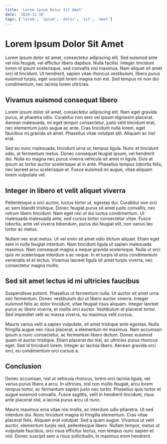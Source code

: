```yaml
---
title: 'Lorem Ipsum Dolor Sit Amet'
date: '2024-12-18'
tags: ['lorem', 'ipsum', 'dolor', 'sit', 'amet']
---
```


# Lorem Ipsum Dolor Sit Amet

Lorem ipsum dolor sit amet, consectetur adipiscing elit. Sed euismod ante vel nisi feugiat, vel efficitur libero dapibus. Nulla facilisi. Integer tincidunt lorem id ipsum scelerisque, sed convallis nisi maximus. Nam aliquet sit amet orci id tincidunt. Ut hendrerit, sapien vitae rhoncus vestibulum, libero purus euismod turpis, eget suscipit lorem magna non est. Sed tempus mi non dui condimentum, nec lacinia lorem ultricies.

## Vivamus euismod consequat libero

Lorem ipsum dolor sit amet, consectetur adipiscing elit. Nam eget gravida purus, at pharetra odio. Curabitur non sem vel ipsum dignissim placerat. Aenean malesuada, mi eget tempor consectetur, justo velit tincidunt erat, nec elementum justo augue ac ante. Cras tincidunt nulla lorem, eget faucibus mi gravida sit amet. Phasellus vitae volutpat elit. Aliquam ac nisl erat.

Sed eu nunc malesuada, tincidunt urna ut, tempus ligula. Nunc et tincidunt odio, at fermentum metus. Donec consequat feugiat ipsum, vel hendrerit dui. Nulla eu magna nec purus viverra vehicula sit amet in ligula. Duis at ipsum ac tortor auctor scelerisque at in ante. Phasellus tempus lobortis felis, nec laoreet arcu scelerisque et. Fusce euismod mi augue, vitae aliquam lorem vulputate vel.

## Integer in libero et velit aliquet viverra

Pellentesque a orci auctor, luctus tortor ut, egestas dui. Curabitur non orci ac sem blandit tristique. Donec feugiat purus sit amet justo convallis, nec rutrum libero tincidunt. Nam eget nisi ut dui luctus condimentum. Ut malesuada malesuada ante, sed cursus tortor consectetur vitae. Fusce lobortis, ante vel viverra bibendum, purus dui feugiat elit, non varius leo tortor ac metus.

Nullam nec erat metus. Ut vel enim sit amet odio dictum aliquet. Etiam eget sem in nulla feugiat interdum. Nam tincidunt ligula ut sapien malesuada maximus. Nam consequat magna a neque gravida scelerisque. Nulla ut orci quis mi scelerisque interdum a ac neque. In et turpis id eros condimentum venenatis et et lectus. Vivamus laoreet ligula sit amet turpis viverra, nec consectetur magna mollis.

## Sed sit amet lectus id mi ultricies faucibus

Suspendisse potenti. Phasellus ut fermentum nulla. Ut auctor sit amet urna nec fermentum. Donec vestibulum dui ut libero auctor viverra. Integer euismod felis ac dolor tincidunt, vitae feugiat risus aliquam. Integer laoreet purus ac libero viverra, et mollis orci auctor. Vestibulum et placerat tortor. Sed imperdiet velit ac massa viverra, eu maximus velit cursus.

Mauris varius velit a sapien vulputate, sit amet tristique ante egestas. Nulla fringilla augue nec risus placerat, a elementum mi maximus. Nam accumsan ipsum a nunc consectetur, ac fermentum libero dictum. Donec euismod quam id auctor tristique. Etiam placerat dui nisl, ac ultricies purus rhoncus eget. Sed id tincidunt lorem. Integer ac lacinia libero. Aenean gravida orci orci, eu condimentum orci cursus a.

## Conclusion

Donec accumsan, nisl ut vehicula rhoncus, lorem orci lacinia ligula, vel varius purus libero a arcu. In ultricies, nisl non mollis feugiat, arcu lorem tempus tortor, ac fermentum sapien justo nec tortor. Phasellus quis tortor et augue euismod convallis. Fusce sagittis, velit in hendrerit tincidunt, risus ante placerat nisl, a lacinia purus arcu ut nunc.

Mauris maximus eros vitae nisi mollis, ac interdum odio pharetra. Ut sed interdum dui. Nunc tincidunt magna id fringilla elementum. Cras vitae placerat felis. Aliquam erat volutpat. Sed a quam augue. Vivamus ut velit auctor, elementum turpis sed, pellentesque libero. Nullam tempor, metus ut vulputate faucibus, orci risus efficitur lectus, non tempus nunc sapien et nisl. Donec suscipit sem a risus sollicitudin, in maximus enim hendrerit.
